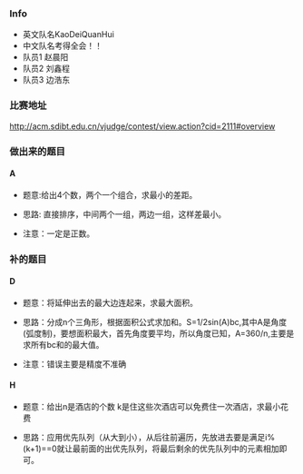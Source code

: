 ### Info
* 英文队名KaoDeiQuanHui
* 中文队名考得全会！！
* 队员1 赵晨阳
* 队员2 刘鑫程
* 队员3 边浩东

### 比赛地址
http://acm.sdibt.edu.cn/vjudge/contest/view.action?cid=2111#overview
### 做出来的题目


#### A

* 题意:给出4个数，两个一个组合，求最小的差距。


* 思路: 直接排序，中间两个一组，两边一组，这样差最小。
* 注意：一定是正数。

### 补的题目

#### D
* 题意：将延伸出去的最大边连起来，求最大面积。
* 思路：分成n个三角形，根据面积公式求加和。S=1/2sin(A)bc,其中A是角度(弧度制)，要想面积最大，首先角度要平均，所以角度已知，A=360/n,主要是求所有bc和的最大值。

* 注意：错误主要是精度不准确

#### H
* 题意：给出n是酒店的个数 k是住这些次酒店可以免费住一次酒店，求最小花费

* 思路：应用优先队列（从大到小），从后往前遍历，先放进去要是满足i%(k+1)==0就让最前面的出优先队列，将最后剩余的优先队列中的元素相加即可。
